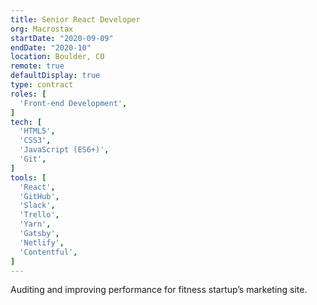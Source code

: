 ```yaml
---
title: Senior React Developer
org: Macrostax
startDate: "2020-09-09"
endDate: "2020-10"
location: Boulder, CO
remote: true
defaultDisplay: true
type: contract
roles: [
  'Front-end Development',
]
tech: [
  'HTML5',
  'CSS3',
  'JavaScript (ES6+)',
  'Git',
]
tools: [
  'React',
  'GitHub',
  'Slack',
  'Trello',
  'Yarn',
  'Gatsby',
  'Netlify',
  'Contentful',
]
---
```


Auditing and improving performance for fitness startup’s marketing site.
